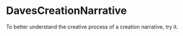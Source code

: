 # DavesCreationNarrative
To better understand the creative process of a creation narrative, try it.
